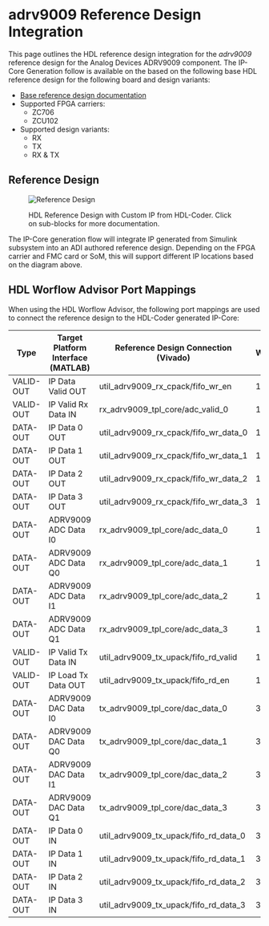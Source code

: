 


# adrv9009 Reference Design Integration

This page outlines the HDL reference design integration for the *adrv9009* reference design for the Analog Devices
ADRV9009 component. The IP-Core Generation follow is available on the based on the following base HDL reference design for the following board and design variants: 

- [Base reference design documentation]()
- Supported FPGA carriers:
    - ZC706
    - ZCU102
- Supported design variants:
    - RX
    - TX
    - RX & TX

## Reference Design

<figure markdown>
  
  ![Reference Design](../assets/rd_jesd_custom.svg)
  
  <figcaption>HDL Reference Design with Custom IP from HDL-Coder. Click on sub-blocks for more documentation.</figcaption>
</figure>
The IP-Core generation flow will integrate IP generated from Simulink subsystem into an ADI authored reference design. Depending on the FPGA carrier and FMC card or SoM, this will support different IP locations based on the diagram above.

## HDL Worflow Advisor Port Mappings

When using the HDL Worflow Advisor, the following port mappings are used to connect the reference design to the HDL-Coder generated IP-Core:

| Type | Target Platform Interface (MATLAB) | Reference Design Connection (Vivado) | Width | Reference Design Variant |
| ---- | ------------------------ | --------------------------- | ----- | ----------- |
| VALID-OUT | IP Data Valid OUT | util_adrv9009_rx_cpack/fifo_wr_en | 1 | RX |
| VALID-OUT | IP Valid Rx Data IN | rx_adrv9009_tpl_core/adc_valid_0 | 1 | RX |
| DATA-OUT | IP Data 0 OUT | util_adrv9009_rx_cpack/fifo_wr_data_0 | 16 | RX |
| DATA-OUT | IP Data 1 OUT | util_adrv9009_rx_cpack/fifo_wr_data_1 | 16 | RX |
| DATA-OUT | IP Data 2 OUT | util_adrv9009_rx_cpack/fifo_wr_data_2 | 16 | RX |
| DATA-OUT | IP Data 3 OUT | util_adrv9009_rx_cpack/fifo_wr_data_3 | 16 | RX |
| DATA-OUT | ADRV9009 ADC Data I0 | rx_adrv9009_tpl_core/adc_data_0 | 16 | RX |
| DATA-OUT | ADRV9009 ADC Data Q0 | rx_adrv9009_tpl_core/adc_data_1 | 16 | RX |
| DATA-OUT | ADRV9009 ADC Data I1 | rx_adrv9009_tpl_core/adc_data_2 | 16 | RX |
| DATA-OUT | ADRV9009 ADC Data Q1 | rx_adrv9009_tpl_core/adc_data_3 | 16 | RX |
| VALID-OUT | IP Valid Tx Data IN | util_adrv9009_tx_upack/fifo_rd_valid | 1 | TX |
| VALID-OUT | IP Load Tx Data OUT | util_adrv9009_tx_upack/fifo_rd_en | 1 | TX |
| DATA-OUT | ADRV9009 DAC Data I0 | tx_adrv9009_tpl_core/dac_data_0 | 32 | TX |
| DATA-OUT | ADRV9009 DAC Data Q0 | tx_adrv9009_tpl_core/dac_data_1 | 32 | TX |
| DATA-OUT | ADRV9009 DAC Data I1 | tx_adrv9009_tpl_core/dac_data_2 | 32 | TX |
| DATA-OUT | ADRV9009 DAC Data Q1 | tx_adrv9009_tpl_core/dac_data_3 | 32 | TX |
| DATA-OUT | IP Data 0 IN | util_adrv9009_tx_upack/fifo_rd_data_0 | 32 | TX |
| DATA-OUT | IP Data 1 IN | util_adrv9009_tx_upack/fifo_rd_data_1 | 32 | TX |
| DATA-OUT | IP Data 2 IN | util_adrv9009_tx_upack/fifo_rd_data_2 | 32 | TX |
| DATA-OUT | IP Data 3 IN | util_adrv9009_tx_upack/fifo_rd_data_3 | 32 | TX |

